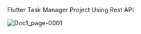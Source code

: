 Flutter Task Manager Project Using Rest API 

![Doc1_page-0001](https://github.com/Devitplps/Daily-Task-Manager/assets/101981180/0e3689c3-eb00-42b0-a582-d7fc7cc103d7)
